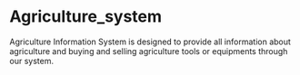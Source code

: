 # Agriculture_system

Agriculture Information System is designed to provide all information about agriculture and buying and selling agriculture tools or equipments through our system.
